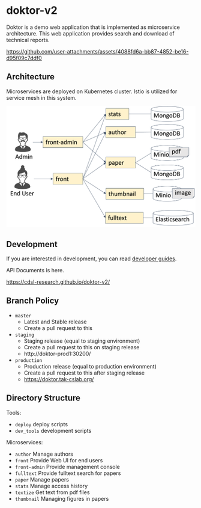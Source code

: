 # doktor-v2

Doktor is a demo web application that is implemented as microservice architecture.
This web application provides search and download of technical reports.

https://github.com/user-attachments/assets/4088fd6a-bb87-4852-be16-d95f09c7ddf0

## Architecture

Microservices are deployed on Kubernetes cluster. Istio is utilized for service mesh in this system.

<img src="intro-doktor-v2.png" width="600" alt="doktor-v2 architecture">

## Development

If you are interested in development, you can read [developer guides](./DEVELOP_GUIDE.md).

API Documents is here.

https://cdsl-research.github.io/doktor-v2/

## Branch Policy

- `master`
  - Latest and Stable release
  - Create a pull request to this
- `staging`
  - Staging release (equal to staging environment)
  - Create a pull request to this on staging release
  - http://doktor-prod1:30200/
- `production`
  - Production release (equal to production environment)
  - Create a pull request to this after staging release
  - https://doktor.tak-cslab.org/

## Directory Structure

Tools:

- `deploy` deploy scripts
- `dev_tools` development scripts

Microservices:

- `author` Manage authors
- `front` Provide Web UI for end users
- `front-admin` Provide management console
- `fulltext` Provide fulltext search for papers
- `paper` Manage papers
- `stats` Manage access history
- `textize` Get text from pdf files
- `thumbnail` Managing figures in papers

